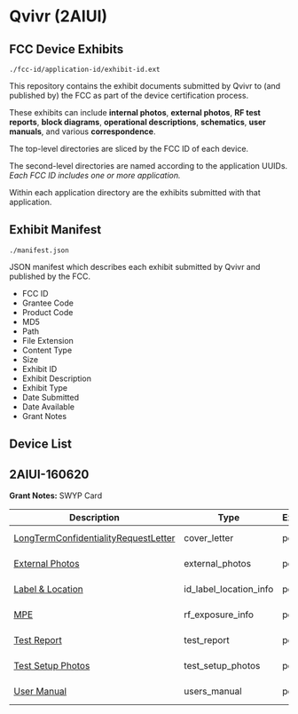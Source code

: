 # Qvivr (2AIUI)
## FCC Device Exhibits

```
./fcc-id/application-id/exhibit-id.ext
```

This repository contains the exhibit documents submitted by Qvivr to (and published by) the FCC as part of the device certification process.

These exhibits can include **internal photos**, **external photos**, **RF test reports**, **block diagrams**, **operational descriptions**, **schematics**, **user manuals**, and various **correspondence**.

The top-level directories are sliced by the FCC ID of each device.

The second-level directories are named according to the application UUIDs. *Each FCC ID includes one or more application.*

Within each application directory are the exhibits submitted with that application. 

## Exhibit Manifest

```
./manifest.json
```

JSON manifest which describes each exhibit submitted by Qvivr and published by the FCC.

- FCC ID
- Grantee Code
- Product Code
- MD5
- Path
- File Extension
- Content Type
- Size
- Exhibit ID
- Exhibit Description
- Exhibit Type
- Date Submitted
- Date Available
- Grant Notes

## Device List
## 2AIUI-160620
**Grant Notes:** SWYP Card

| Description | Type | Ext | Size | Submitted | Available |
| ----------- | ---- | --- | ---- | --------- | --------- |
| [LongTermConfidentialityRequestLetter](2AIUI-160620/8244dd197a058e08cd4c3afec8b06005/3106980.pdf) | cover_letter | pdf | 284364 | 2016-08-22 | 2016-08-22 |
| [External Photos](2AIUI-160620/8244dd197a058e08cd4c3afec8b06005/3106981.pdf) | external_photos | pdf | 356881 | 2016-08-22 | 2016-12-15 |
| [Label & Location](2AIUI-160620/8244dd197a058e08cd4c3afec8b06005/3106982.pdf) | id_label_location_info | pdf | 623965 | 2016-08-22 | 2016-08-22 |
| [MPE](2AIUI-160620/8244dd197a058e08cd4c3afec8b06005/3106979.pdf) | rf_exposure_info | pdf | 92914 | 2016-08-22 | 2016-08-22 |
| [Test Report](2AIUI-160620/8244dd197a058e08cd4c3afec8b06005/3106973.pdf) | test_report | pdf | 1137069 | 2016-08-22 | 2016-08-22 |
| [Test Setup Photos](2AIUI-160620/8244dd197a058e08cd4c3afec8b06005/3106985.pdf) | test_setup_photos | pdf | 256026 | 2016-08-22 | 2016-08-22 |
| [User Manual](2AIUI-160620/8244dd197a058e08cd4c3afec8b06005/3106984.pdf) | users_manual | pdf | 2615267 | 2016-08-22 | 2016-12-15 |
